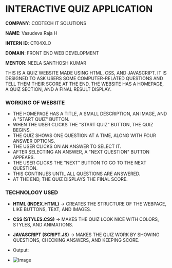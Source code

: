 # INTERACTIVE QUIZ APPLICATION

**COMPANY**: CODTECH IT SOLUTIONS

**NAME**: Vasudeva Raja H

**INTERN ID**: CT04XLO

**DOMAIN**: FRONT END WEB DEVELOPMENT

**MENTOR**: NEELA SANTHOSH KUMAR

THIS IS A QUIZ WEBSITE MADE USING HTML, CSS, AND JAVASCRIPT. IT IS DESIGNED TO ASK USERS SOME COMPUTER-RELATED QUESTIONS AND TELL THEM THEIR SCORE AT THE END. THE WEBSITE HAS A HOMEPAGE, A QUIZ SECTION, AND A FINAL RESULT DISPLAY.  

### WORKING OF WEBSITE  
- THE HOMEPAGE HAS A TITLE, A SMALL DESCRIPTION, AN IMAGE, AND A "START QUIZ" BUTTON.  
- WHEN THE USER CLICKS THE "START QUIZ" BUTTON, THE QUIZ BEGINS.  
- THE QUIZ SHOWS ONE QUESTION AT A TIME, ALONG WITH FOUR ANSWER OPTIONS.  
- THE USER CLICKS ON AN ANSWER TO SELECT IT.
- AFTER SELECTING AN ANSWER, A "NEXT QUESTION" BUTTON APPEARS.  
- THE USER CLICKS THE "NEXT" BUTTON TO GO TO THE NEXT QUESTION.  
- THIS CONTINUES UNTIL ALL QUESTIONS ARE ANSWERED.  
- AT THE END, THE QUIZ DISPLAYS THE FINAL SCORE.  

### TECHNOLOGY USED 
- **HTML (INDEX.HTML)** → CREATES THE STRUCTURE OF THE WEBPAGE, LIKE BUTTONS, TEXT, AND IMAGES.  
- **CSS (STYLES.CSS)** → MAKES THE QUIZ LOOK NICE WITH COLORS, STYLES, AND ANIMATIONS.  
- **JAVASCRIPT (SCRIPT.JS)** → MAKES THE QUIZ WORK BY SHOWING QUESTIONS, CHECKING ANSWERS, AND KEEPING SCORE.

- Output:
- ![Image](https://github.com/user-attachments/assets/9ebfdbd6-358c-4ef4-8025-f513b7ed0b2b)
